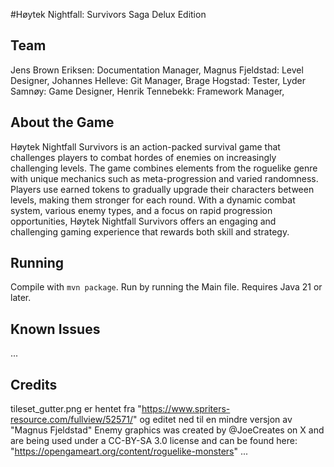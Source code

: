 #Høytek Nightfall: Survivors Saga Delux Edition


## Team
Jens Brown Eriksen: Documentation Manager, 
Magnus Fjeldstad: Level Designer, 
Johannes Helleve: Git Manager, 
Brage Hogstad: Tester, 
Lyder Samnøy: Game Designer, 
Henrik Tennebekk: Framework Manager, 

## About the Game
Høytek Nightfall Survivors is an action-packed survival game that challenges players to combat hordes of enemies on increasingly challenging levels. The game combines elements from the roguelike genre with unique mechanics such as meta-progression and varied randomness. Players use earned tokens to gradually upgrade their characters between levels, making them stronger for each round. With a dynamic combat system, various enemy types, and a focus on rapid progression opportunities, Høytek Nightfall Survivors offers an engaging and challenging gaming experience that rewards both skill and strategy.

## Running
Compile with `mvn package`.
Run by running the Main file.
Requires Java 21 or later.

## Known Issues

...

## Credits
tileset_gutter.png er hentet fra "https://www.spriters-resource.com/fullview/52571/" og editet ned til en mindre versjon av "Magnus Fjeldstad"
Enemy graphics was created by @JoeCreates on X and are being used under a CC-BY-SA 3.0 license and can be found here: "https://opengameart.org/content/roguelike-monsters"
...
